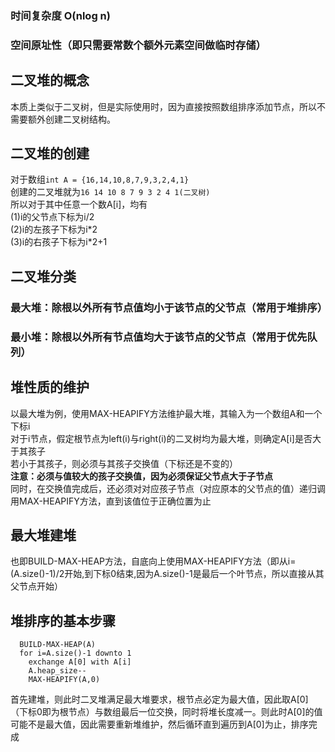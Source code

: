 ### 时间复杂度 O(nlog n)
### 空间原址性（即只需要常数个额外元素空间做临时存储）  
## 二叉堆的概念  
本质上类似于二叉树，但是实际使用时，因为直接按照数组排序添加节点，所以不需要额外创建二叉树结构。
## 二叉堆的创建
对于数组``` int A = {16,14,10,8,7,9,3,2,4,1} ```  
创建的二叉堆就为```16 14 10 8 7 9 3 2 4 1(二叉树)```  
所以对于其中任意一个数A[i]，均有  
(1)i的父节点下标为i/2  
(2)i的左孩子下标为i\*2    
(3)i的右孩子下标为i\*2+1  
## 二叉堆分类
### 最大堆：除根以外所有节点值均小于该节点的父节点（常用于堆排序）
### 最小堆：除根以外所有节点值均大于该节点的父节点（常用于优先队列）
## 堆性质的维护
以最大堆为例，使用MAX-HEAPIFY方法维护最大堆，其输入为一个数组A和一个下标i  
对于i节点，假定根节点为left(i)与right(i)的二叉树均为最大堆，则确定A[i]是否大于其孩子  
若小于其孩子，则必须与其孩子交换值（下标还是不变的）  
__注意：必须与值较大的孩子交换值，因为必须保证父节点大于子节点__  
同时，在交换值完成后，还必须对对应孩子节点（对应原本的父节点的值）递归调用MAX-HEAPIFY方法，直到该值位于正确位置为止
## 最大堆建堆
也即BUILD-MAX-HEAP方法，自底向上使用MAX-HEAPIFY方法（即从i=(A.size()-1)/2开始,到下标0结束,因为A.size()-1是最后一个叶节点，所以直接从其父节点开始）
## 堆排序的基本步骤
```HEAPSORT(A)
  BUILD-MAX-HEAP(A)
  for i=A.size()-1 downto 1
    exchange A[0] with A[i]
    A.heap_size--
    MAX-HEAPIFY(A,0)
 ```
首先建堆，则此时二叉堆满足最大堆要求，根节点必定为最大值，因此取A[0]（下标0即为根节点）与数组最后一位交换，同时将堆长度减一。则此时A[0]的值可能不是最大值，因此需要重新堆维护，然后循环直到遍历到A[0]为止，排序完成
